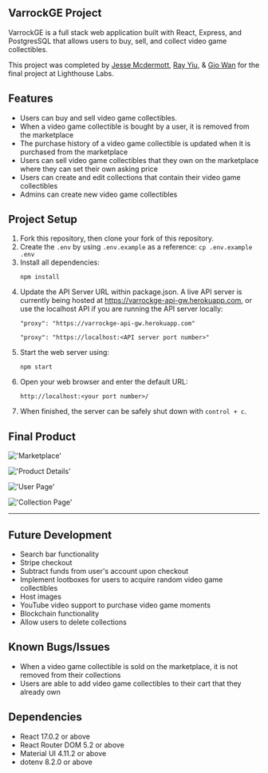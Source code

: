 ## VarrockGE Project

VarrockGE is a full stack web application built with React, Express, and PostgresSQL that allows users to buy, sell, and collect video game collectibles. 

This project was completed by [Jesse Mcdermott](), [Ray Yiu](), & [Gio Wan]() for the final project at Lighthouse Labs.

## Features

- Users can buy and sell video game collectibles.
- When a video game collectible is bought by a user, it is removed from the marketplace
- The purchase history of a video game collectible is updated when it is purchased from the marketplace
- Users can sell video game collectibles that they own on the marketplace where they can set their own asking price
- Users can create and edit collections that contain their video game collectibles
- Admins can create new video game collectibles

## Project Setup

1. Fork this repository, then clone your fork of this repository.
2. Create the `.env` by using `.env.example` as a reference: `cp .env.example .env`
3. Install all dependencies:
   ```shell
   npm install
   ```
4. Update the API Server URL within package.json. A live API server is currently being hosted at https://varrockge-api-gw.herokuapp.com, or use the localhost API if you are running the API server locally:
   ```shell
   "proxy": "https://varrockge-api-gw.herokuapp.com"
   ```
   ```shell
   "proxy": "https://localhost:<API server port number>"
   ```
5. Start the web server using:
     ```shell
     npm start
     ```
6. Open your web browser and enter the default URL:
     ```browser
     http://localhost:<your port number>/
     ```
7. When finished, the server can be safely shut down with `control + c`.

## Final Product

!['Marketplace']()
<br>

!['Product Details']()
<br>

!['User Page']()
<br>

!['Collection Page']()
****

## Future Development

- Search bar functionality
- Stripe checkout
- Subtract funds from user's account upon checkout
- Implement lootboxes for users to acquire random video game collectibles
- Host images
- YouTube video support to purchase video game moments
- Blockchain functionality
- Allow users to delete collections

## Known Bugs/Issues

- When a video game collectible is sold on the marketplace, it is not removed from their collections
- Users are able to add video game collectibles to their cart that they already own

## Dependencies


- React 17.0.2 or above
- React Router DOM 5.2 or above
- Material UI 4.11.2 or above
- dotenv 8.2.0 or above